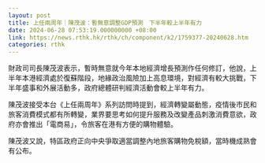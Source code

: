 ```yaml
---
layout: post
title: 上任兩周年｜陳茂波：暫無意調整GDP預測　下半年較上半年有力
date: 2024-06-28 07:53:19.000000000 +08:00
link: https://news.rthk.hk/rthk/ch/component/k2/1759377-20240628.htm
categories: rthk
---
```


財政司司長陳茂波表示，暫時無意就今年本地經濟增長預測作任何修訂，他說，上半年本港經濟處於復蘇階段，地緣政治風險加上高息環境，對經濟有較大挑戰，下半年盛事和外展活動多，政府總體研判經濟活動會較上半年有力。

陳茂波接受本台《上任兩周年》系列訪問時提到，經濟轉變屬動態，疫情後市民和旅客消費模式都有所轉變，業界要思考如何提升服務及改變產品刺激消費意欲，政府亦會推出「電商易」，令旅客在港有方便的購物體驗。

陳茂波又說，特區政府正向中央爭取適當調整內地旅客購物免稅額，當時機成熟會有公布。
